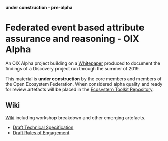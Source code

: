 **under construction - pre-alpha**

# Federated event based attribute assurance and reasoning - OIX Alpha

An OIX Alpha project building on a [Whitepaper](https://openidentityexchange.org/wp-content/uploads/2019/11/191101-Building-a-Trusted-Environment-Whitepaper-FINAL.pdf) produced to document the findings of a Discovery project run through the summer of 2019.

This material is **under construction** by the core members and members of the Open Ecosystem Federation.  When considered alpha quality and ready for review artefacts will be placed in the [Ecosystem Toolkit Repository](https://github.com/open-ecosystem-federation/ecosystem-toolkit).

## Wiki

[Wiki](https://github.com/open-ecosystem-federation/federated-events-attributes-reasoning-alpha/wiki) including workshop breakdown and other emerging artefacts.

* [Draft Technical Specification](https://github.com/open-ecosystem-federation/federated-events-attributes-reasoning-alpha/wiki/Draft-Specification)
* [Draft Rules of Engagement](https://github.com/open-ecosystem-federation/federated-events-attributes-reasoning-alpha/wiki/Draft-RoE)
